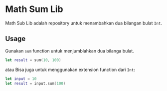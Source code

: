 # Math Sum Lib

Math Sub Lib adalah repository untuk menambahkan dua bilangan bulat `Int`.


## Usage


Gunakan `sum` function untuk menjumblahkan dua bilanga bulat.
```swift
let result = sum(10, 100)
```

atau Bisa juga untuk menggunakan extension function dari `Int`:
```swift
let input = 10
let result = input.sum(100)
```


